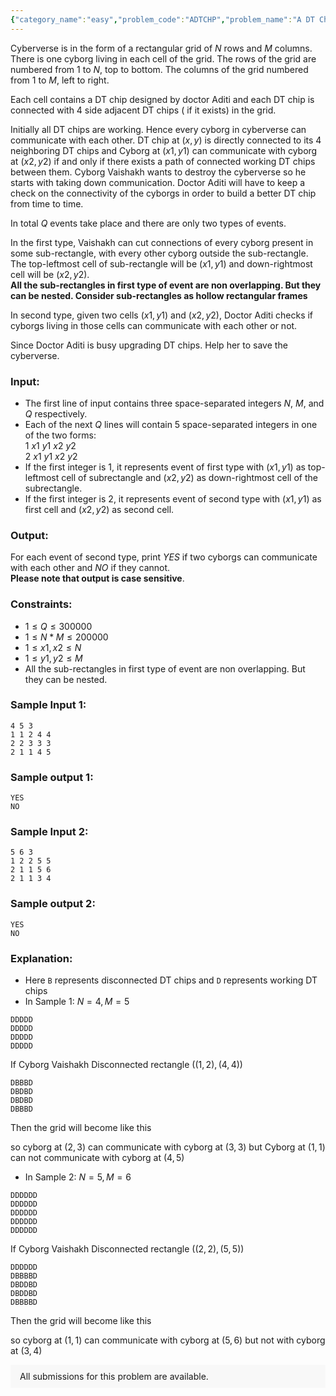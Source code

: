 ```yaml
---
{"category_name":"easy","problem_code":"ADTCHP","problem_name":"A DT Chip","problemComponents":{"constraints":"","constraintsState":false,"subtasks":"","subtasksState":false,"inputFormat":"","inputFormatState":false,"outputFormat":"","outputFormatState":false,"sampleTestCases":{}},"video_editorial_url":"","languages_supported":{"0":"CPP14","1":"C","2":"JAVA","3":"PYTH 3.6","4":"CPP17","5":"PYTH","6":"PYP3","7":"CS2","8":"ADA","9":"PYPY","10":"TEXT","11":"PAS fpc","12":"NODEJS","13":"RUBY","14":"PHP","15":"GO","16":"HASK","17":"TCL","18":"PERL","19":"SCALA","20":"LUA","21":"kotlin","22":"BASH","23":"JS","24":"LISP sbcl","25":"rust","26":"PAS gpc","27":"BF","28":"CLOJ","29":"R","30":"D","31":"CAML","32":"FORT","33":"ASM","34":"swift","35":"FS","36":"WSPC","37":"LISP clisp","38":"SQL","39":"SCM guile","40":"PERL6","41":"ERL","42":"CLPS","43":"ICK","44":"NICE","45":"PRLG","46":"ICON","47":"COB","48":"SCM chicken","49":"PIKE","50":"SCM qobi","51":"ST","52":"SQLQ","53":"NEM"},"max_timelimit":1,"source_sizelimit":50000,"problem_author":"hackcyborg","problem_tester":"","date_added":"16-12-2020","tags":{"0":"bytr2020","1":"easy","2":"hackcyborg"},"problem_difficulty_level":"Easy-Medium","best_tag":"","editorial_url":"https://discuss.codechef.com/problems/ADTCHP","time":{"view_start_date":1104528600,"submit_start_date":1104528600,"visible_start_date":1104528600,"end_date":1735669800},"is_direct_submittable":false,"problemDiscussURL":"https://discuss.codechef.com/search?q=ADTCHP","is_proctored":false,"visitedContests":{},"layout":"problem"}
---
```

Cyberverse is in the form of a rectangular grid of $N$ rows and $M$ columns. There is one cyborg living in each cell of the grid. The rows of the grid are numbered from $1$ to $N$, top to bottom. The columns of the grid numbered from $1$ to $M$, left to right.
       
Each cell contains a DT chip designed by doctor Aditi and each DT chip is connected with 4 side adjacent DT chips ( if it exists) in the grid.           

Initially all DT chips are working. Hence every cyborg in cyberverse can communicate with each other. DT chip at $(x, y)$ is directly connected to its 4 neighboring DT chips and Cyborg at $(x1, y1)$ can communicate with cyborg at $(x2, y2)$ if and only if there exists a path of connected working DT chips between them. Cyborg Vaishakh wants to destroy the cyberverse so he starts with taking down communication. Doctor Aditi will have to keep a check on the connectivity of the cyborgs in order to build a better DT chip from time to time. 

In total $Q$ events take place and there are only two types of events.

In the first type, Vaishakh can cut connections of every cyborg present in some sub-rectangle, with every other cyborg outside the sub-rectangle. The top-leftmost cell of sub-rectangle will be $(x1, y1)$ and down-rightmost cell will be $(x2, y2)$.    
**All the sub-rectangles in first type of event are non overlapping. But they can be nested. Consider sub-rectangles as hollow rectangular frames**

In second type, given two cells $(x1,y1)$ and $(x2,y2)$, Doctor Aditi checks if cyborgs living in those cells can communicate with each other or not.

Since Doctor Aditi is busy upgrading DT chips. Help her to save the cyberverse.

### Input:

- The first line of input contains three space-separated integers $N$, $M$, and $Q$ respectively.  
- Each of the next $Q$ lines will contain 5 space-separated integers in one of the two forms:   
$1\:x1\:y1\:x2\:y2$    
$2\:x1\:y1\:x2\:y2$    
- If the first integer is $1$, it represents event of first type with $(x1, y1)$ as top-leftmost cell of subrectangle and $(x2,y2)$ as down-rightmost cell of the subrectangle.
- If the first integer is $2$, it represents event of second type with $(x1, y1)$ as first cell and $(x2, y2)$ as second cell.

### Output:
For each event of second type, print $YES$ if two cyborgs can communicate with each other and  $NO$ if they cannot.    
**Please note that output is case sensitive**. 

### Constraints:

- $1 \leq Q \leq 300000$
- $1 \leq N*M \leq 200000$
- $1 \leq x1,x2 \leq N$
- $1 \leq y1,y2 \leq M$
- All the sub-rectangles in first type of event are non overlapping. But they can be nested.

### Sample Input 1:

```
4 5 3
1 1 2 4 4
2 2 3 3 3
2 1 1 4 5
```

### Sample output 1:

```
YES
NO
```
### Sample Input 2:

```
5 6 3
1 2 2 5 5
2 1 1 5 6
2 1 1 3 4
```

### Sample output 2:

```
YES
NO
```

### Explanation:

- Here ``B`` represents disconnected DT chips and ``D`` represents working DT chips   
- In Sample $1$:  $N=4,M=5$    

```
DDDDD
DDDDD
DDDDD
DDDDD
```
If Cyborg Vaishakh Disconnected rectangle $((1,2),(4,4))$
```
DBBBD
DBDBD
DBDBD
DBBBD
```
Then the grid will become like this 

so cyborg at $(2,3)$ can communicate with cyborg at $(3,3)$ but Cyborg at $(1,1)$ can not communicate with cyborg at $(4,5)$

- In Sample $2$:  $N=5,M=6$
```
DDDDDD
DDDDDD
DDDDDD
DDDDDD
DDDDDD
```
If Cyborg Vaishakh Disconnected rectangle $((2,2),(5,5))$
```
DDDDDD
DBBBBD
DBDDBD
DBDDBD
DBBBBD
```
Then the grid will become like this 

so cyborg at $(1,1)$ can communicate with cyborg at $(5,6)$ but not with cyborg at $(3,4)$
<aside style='background: #f8f8f8;padding: 10px 15px;'><div>All submissions for this problem are available.</div></aside>